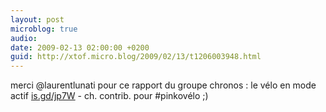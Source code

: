 ```yaml
---
layout: post
microblog: true
audio: 
date: 2009-02-13 02:00:00 +0200
guid: http://xtof.micro.blog/2009/02/13/t1206003948.html
---
```

merci @laurentlunati pour ce rapport du groupe chronos : le vélo en mode actif  [is.gd/jp7W](http://is.gd/jp7W) - ch. contrib. pour #pinkovélo ;)
